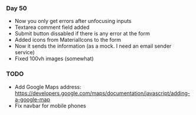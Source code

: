 ### Day 50
- Now you only get errors after unfocusing inputs
- Textarea comment field added
- Submit button dissabled if there is any error at the form
- Added icons from MaterialIcons to the form
- Now it sends the information (as a mock. I need an email sender service)
- Fixed 100vh images (somewhat)

### TODO
- Add Google Maps address: https://developers.google.com/maps/documentation/javascript/adding-a-google-map
- Fix navbar for mobile phones

